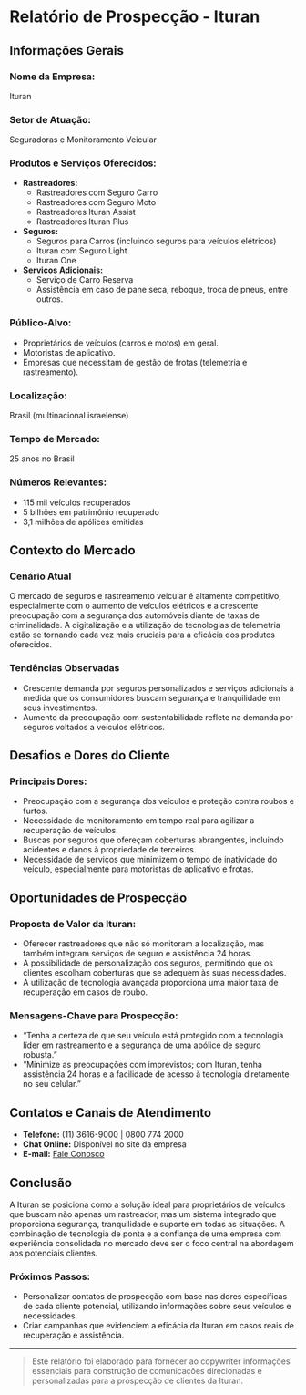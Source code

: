 # Relatório de Prospecção - Ituran

## Informações Gerais
### Nome da Empresa:
Ituran

### Setor de Atuação:
Seguradoras e Monitoramento Veicular 

### Produtos e Serviços Oferecidos:
- **Rastreadores:**
  - Rastreadores com Seguro Carro
  - Rastreadores com Seguro Moto
  - Rastreadores Ituran Assist
  - Rastreadores Ituran Plus
- **Seguros:**
  - Seguros para Carros (incluindo seguros para veículos elétricos)
  - Ituran com Seguro Light
  - Ituran One
- **Serviços Adicionais:**
  - Serviço de Carro Reserva
  - Assistência em caso de pane seca, reboque, troca de pneus, entre outros.

### Público-Alvo:
- Proprietários de veículos (carros e motos) em geral.
- Motoristas de aplicativo.
- Empresas que necessitam de gestão de frotas (telemetria e rastreamento).

### Localização:
Brasil (multinacional israelense)

### Tempo de Mercado:
25 anos no Brasil 

### Números Relevantes:
- 115 mil veículos recuperados
- 5 bilhões em patrimônio recuperado
- 3,1 milhões de apólices emitidas

## Contexto do Mercado
### Cenário Atual
O mercado de seguros e rastreamento veicular é altamente competitivo, especialmente com o aumento de veículos elétricos e a crescente preocupação com a segurança dos automóveis diante de taxas de criminalidade. A digitalização e a utilização de tecnologias de telemetria estão se tornando cada vez mais cruciais para a eficácia dos produtos oferecidos.

### Tendências Observadas
- Crescente demanda por seguros personalizados e serviços adicionais à medida que os consumidores buscam segurança e tranquilidade em seus investimentos.
- Aumento da preocupação com sustentabilidade reflete na demanda por seguros voltados a veículos elétricos.

## Desafios e Dores do Cliente
### Principais Dores:
- Preocupação com a segurança dos veículos e proteção contra roubos e furtos.
- Necessidade de monitoramento em tempo real para agilizar a recuperação de veículos.
- Buscas por seguros que ofereçam coberturas abrangentes, incluindo acidentes e danos à propriedade de terceiros.
- Necessidade de serviços que minimizem o tempo de inatividade do veículo, especialmente para motoristas de aplicativo e frotas.

## Oportunidades de Prospecção
### Proposta de Valor da Ituran:
- Oferecer rastreadores que não só monitoram a localização, mas também integram serviços de seguro e assistência 24 horas.
- A possibilidade de personalização dos seguros, permitindo que os clientes escolham coberturas que se adequem às suas necessidades.
- A utilização de tecnologia avançada proporciona uma maior taxa de recuperação em casos de roubo.

### Mensagens-Chave para Prospecção:
- “Tenha a certeza de que seu veículo está protegido com a tecnologia líder em rastreamento e a segurança de uma apólice de seguro robusta.”
- “Minimize as preocupações com imprevistos; com Ituran, tenha assistência 24 horas e a facilidade de acesso à tecnologia diretamente no seu celular.”

## Contatos e Canais de Atendimento
- **Telefone:** (11) 3616-9000 | 0800 774 2000
- **Chat Online:** Disponível no site da empresa
- **E-mail:** [Fale Conosco](https://ituran.com.br/atendimento/fale-conosco/)

## Conclusão
A Ituran se posiciona como a solução ideal para proprietários de veículos que buscam não apenas um rastreador, mas um sistema integrado que proporciona segurança, tranquilidade e suporte em todas as situações. A combinação de tecnologia de ponta e a confiança de uma empresa com experiência consolidada no mercado deve ser o foco central na abordagem aos potenciais clientes.

### Próximos Passos:
- Personalizar contatos de prospecção com base nas dores específicas de cada cliente potencial, utilizando informações sobre seus veículos e necessidades.
- Criar campanhas que evidenciem a eficácia da Ituran em casos reais de recuperação e assistência.

---

> Este relatório foi elaborado para fornecer ao copywriter informações essenciais para construção de comunicações direcionadas e personalizadas para a prospecção de clientes da Ituran.